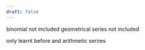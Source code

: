 ```yaml
---
draft: false
---
```

binomial not included
geometrical series not included

only learnt before and arithmetic serires